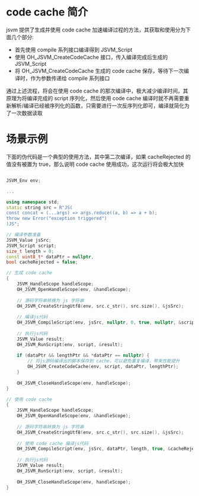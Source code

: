 # code cache 简介

jsvm 提供了生成并使用 code cache 加速编译过程的方法，其获取和使用分为下面几个部分:

- 首先使用 compile 系列接口编译得到 JSVM_Script 
- 使用 OH_JSVM_CreateCodeCache 接口，传入编译完成后生成的 JSVM_Script
- 将 OH_JSVM_CreateCodeCache 生成的 code cache 保存，等待下一次编译时，作为参数传递给 compile 系列接口

通过上述流程，将会在使用 code cache 的那次编译中，极大减少编译时间，其原理为将编译完成的 script 序列化，然后使用 code cache 编译时就不再需要重新解析/编译已经被序列化的函数，只需要进行一次反序列化即可，编译就简化为了一次数据读取

# 场景示例

下面的伪代码是一个典型的使用方法，其中第二次编译，如果 cacheRejected 的值没有被置为 true，那么说明 code cache 使用成功，这次运行将会极大加快

```c++

JSVM_Env env;

...

using namespace std;
static string src = R"JS(
const concat = (...args) => args.reduce((a, b) => a + b);
throw new Error("exception triggered")
)JS";

// 编译参数准备
JSVM_Value jsSrc;
JSVM_Script script;
size_t length = 0;
const uint8_t* dataPtr = nullptr,
bool cacheRejected = false;

// 生成 code cache
{
	JSVM_HandleScope handleScope;
	OH_JSVM_OpenHandleScope(env, &handleScope);
	
	// 源码字符串转换为 js 字符串
	OH_JSVM_CreateStringUtf8(env, src.c_str(), src.size(), &jsSrc);
	
	// 编译js代码
	OH_JSVM_CompileScript(env, jsSrc, nullptr, 0, true, nullptr, &script);
	
	// 执行js代码
	JSVM_Value result;
	OH_JSVM_RunScript(env, script, &result);
	
	if (dataPtr && lengthPtr && *dataPtr == nullptr) {
	    // 将js源码编译出的脚本保存到 cache，可以避免重复编译，带来性能提升
	    OH_JSVM_CreateCodeCache(env, script, dataPtr, lengthPtr);
	}
	
	OH_JSVM_CloseHandleScope(env, handleScope);
}

// 使用 code cache
{
	JSVM_HandleScope handleScope;
	OH_JSVM_OpenHandleScope(env, &handleScope);
	
	// 源码字符串转换为 js 字符串
	OH_JSVM_CreateStringUtf8(env, src.c_str(), src.size(), &jsSrc);
	
	// 使用 code cache 编译js代码
	OH_JSVM_CompileScript(env, jsSrc, dataPtr, length, true, &cacheRejected, &script);
	
	// 执行js代码
	JSVM_Value result;
	OH_JSVM_RunScript(env, script, &result);
	
	OH_JSVM_CloseHandleScope(env, handleScope);
}
```

